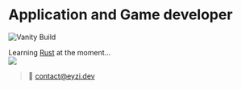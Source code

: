 # Application and Game developer

![Vanity Build](https://github.com/eyzi/eyzo/actions/workflows/pass.yml/badge.svg)

Learning [Rust](https://www.rust-lang.org/) at the moment...  
![](https://gifdownload.net/wp-content/uploads/2019/01/computer-anime-gif-2.gif)

> 📧 contact@eyzi.dev

<!---
eyzi/eyzi is a ✨ special ✨ repository because its `README.md` (this file) appears on your GitHub profile.
You can click the Preview link to take a look at your changes.
--->
